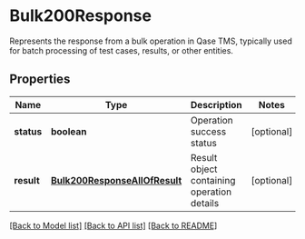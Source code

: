 # Bulk200Response

Represents the response from a bulk operation in Qase TMS, typically used for batch processing of test cases, results, or other entities.

## Properties

Name | Type | Description | Notes
------------ | ------------- | ------------- | -------------
**status** | **boolean** | Operation success status | [optional]
**result** | [**Bulk200ResponseAllOfResult**](Bulk200ResponseAllOfResult.md) | Result object containing operation details | [optional]

[[Back to Model list]](../README.md#documentation-for-models) [[Back to API list]](../README.md#documentation-for-api-endpoints) [[Back to README]](../README.md)
